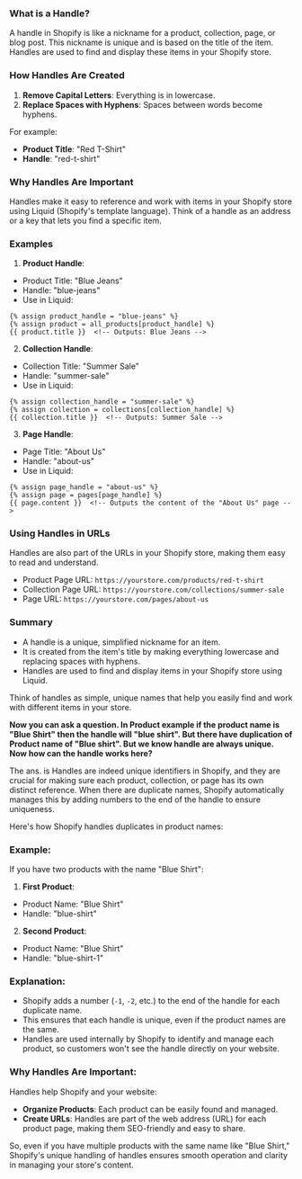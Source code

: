 ### What is a Handle?

A handle in Shopify is like a nickname for a product, collection, page, or blog post. This nickname is unique and is based on the title of the item. Handles are used to find and display these items in your Shopify store.

### How Handles Are Created

1. **Remove Capital Letters**: Everything is in lowercase.
2. **Replace Spaces with Hyphens**: Spaces between words become hyphens.

For example:

- **Product Title**: "Red T-Shirt"
- **Handle**: "red-t-shirt"

### Why Handles Are Important

Handles make it easy to reference and work with items in your Shopify store using Liquid (Shopify's template language). Think of a handle as an address or a key that lets you find a specific item.

### Examples

1. **Product Handle**:
- Product Title: "Blue Jeans"
- Handle: "blue-jeans"
- Use in Liquid:

```liquid
{% assign product_handle = "blue-jeans" %}
{% assign product = all_products[product_handle] %}
{{ product.title }}  <!-- Outputs: Blue Jeans -->
```

2. **Collection Handle**:

- Collection Title: "Summer Sale"
- Handle: "summer-sale"
- Use in Liquid:
```liquid
{% assign collection_handle = "summer-sale" %}
{% assign collection = collections[collection_handle] %}
{{ collection.title }}  <!-- Outputs: Summer Sale -->
```

3. **Page Handle**:

- Page Title: "About Us"
- Handle: "about-us"
- Use in Liquid:
```liquid
{% assign page_handle = "about-us" %}
{% assign page = pages[page_handle] %}
{{ page.content }}  <!-- Outputs the content of the "About Us" page -->
```

### Using Handles in URLs

Handles are also part of the URLs in your Shopify store, making them easy to read and understand.

- Product Page URL: `https://yourstore.com/products/red-t-shirt`
- Collection Page URL: `https://yourstore.com/collections/summer-sale`
- Page URL: `https://yourstore.com/pages/about-us`

### Summary

- A handle is a unique, simplified nickname for an item.
- It is created from the item's title by making everything lowercase and replacing spaces with hyphens.
- Handles are used to find and display items in your Shopify store using Liquid.

Think of handles as simple, unique names that help you easily find and work with different items in your store.

**Now you can ask a question. In Product example if the product name is "Blue Shirt" then the handle will "blue shirt". But there have duplication of Product name of "Blue shirt". But we know handle are always unique. Now how can the handle works here?**

The ans. is Handles are indeed unique identifiers in Shopify, and they are crucial for making sure each product, collection, or page has its own distinct reference. When there are duplicate names, Shopify automatically manages this by adding numbers to the end of the handle to ensure uniqueness.

Here's how Shopify handles duplicates in product names:

### Example:

If you have two products with the name "Blue Shirt":

1. **First Product**:

- Product Name: "Blue Shirt"
- Handle: "blue-shirt"

2. **Second Product**:

- Product Name: "Blue Shirt"
- Handle: "blue-shirt-1"

### Explanation:

- Shopify adds a number (`-1`, `-2`, etc.) to the end of the handle for each duplicate name.
- This ensures that each handle is unique, even if the product names are the same.
- Handles are used internally by Shopify to identify and manage each product, so customers won't see the handle directly on your website.

### Why Handles Are Important:

Handles help Shopify and your website:

- **Organize Products**: Each product can be easily found and managed.
- **Create URLs**: Handles are part of the web address (URL) for each product page, making them SEO-friendly and easy to share.

So, even if you have multiple products with the same name like "Blue Shirt," Shopify's unique handling of handles ensures smooth operation and clarity in managing your store's content.